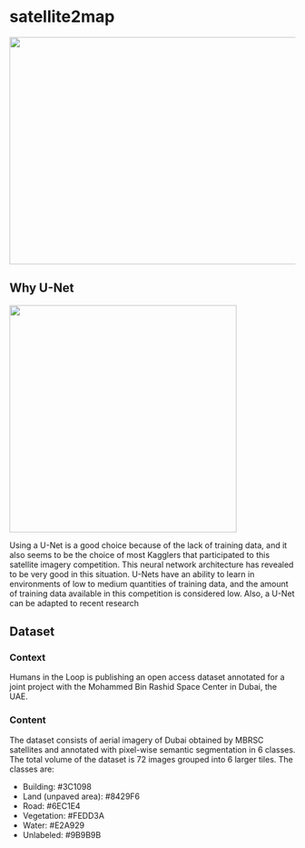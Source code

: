 # satellite2map
<img src="https://user-images.githubusercontent.com/96677478/222503546-f15218cd-0f53-4680-9003-466a774c5776.png" width="800" height="400">

## Why U-Net
<img src="https://user-images.githubusercontent.com/96677478/222503013-3a59e1d6-f5a0-4b27-93b3-c275c3821d18.jpg" width="400">

Using a U-Net is a good choice because of the lack of training data, and it also seems to be the choice of most Kagglers that participated to this satellite imagery competition. This neural network architecture has revealed to be very good in this situation. U-Nets have an ability to learn in environments of low to medium quantities of training data, and the amount of training data available in this competition is considered low. Also, a U-Net can be adapted to recent research
## Dataset
### Context
Humans in the Loop is publishing an open access dataset annotated for a joint project with the Mohammed Bin Rashid Space Center in Dubai, the UAE.

### Content
The dataset consists of aerial imagery of Dubai obtained by MBRSC satellites and annotated with pixel-wise semantic segmentation in 6 classes. The total volume of the dataset is 72 images grouped into 6 larger tiles. The classes are:

* Building: #3C1098
* Land (unpaved area): #8429F6
* Road: #6EC1E4
* Vegetation: #FEDD3A
* Water: #E2A929
* Unlabeled: #9B9B9B
